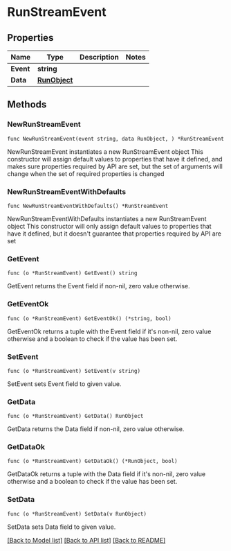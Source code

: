 # RunStreamEvent

## Properties

Name | Type | Description | Notes
------------ | ------------- | ------------- | -------------
**Event** | **string** |  | 
**Data** | [**RunObject**](RunObject.md) |  | 

## Methods

### NewRunStreamEvent

`func NewRunStreamEvent(event string, data RunObject, ) *RunStreamEvent`

NewRunStreamEvent instantiates a new RunStreamEvent object
This constructor will assign default values to properties that have it defined,
and makes sure properties required by API are set, but the set of arguments
will change when the set of required properties is changed

### NewRunStreamEventWithDefaults

`func NewRunStreamEventWithDefaults() *RunStreamEvent`

NewRunStreamEventWithDefaults instantiates a new RunStreamEvent object
This constructor will only assign default values to properties that have it defined,
but it doesn't guarantee that properties required by API are set

### GetEvent

`func (o *RunStreamEvent) GetEvent() string`

GetEvent returns the Event field if non-nil, zero value otherwise.

### GetEventOk

`func (o *RunStreamEvent) GetEventOk() (*string, bool)`

GetEventOk returns a tuple with the Event field if it's non-nil, zero value otherwise
and a boolean to check if the value has been set.

### SetEvent

`func (o *RunStreamEvent) SetEvent(v string)`

SetEvent sets Event field to given value.


### GetData

`func (o *RunStreamEvent) GetData() RunObject`

GetData returns the Data field if non-nil, zero value otherwise.

### GetDataOk

`func (o *RunStreamEvent) GetDataOk() (*RunObject, bool)`

GetDataOk returns a tuple with the Data field if it's non-nil, zero value otherwise
and a boolean to check if the value has been set.

### SetData

`func (o *RunStreamEvent) SetData(v RunObject)`

SetData sets Data field to given value.



[[Back to Model list]](../README.md#documentation-for-models) [[Back to API list]](../README.md#documentation-for-api-endpoints) [[Back to README]](../README.md)


